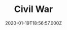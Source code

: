 ---
title: "Civil War"
date: 2020-01-19T18:56:57.000Z
permalink: /almanac/books/2020-01-19-civil-war/index.html
link: https://en.wikipedia.org/wiki/Civil_War_(comics)
rating: 3
---